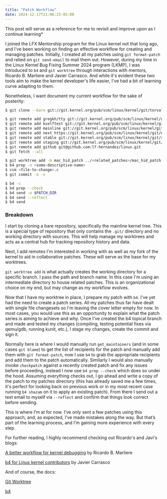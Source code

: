 ```yaml
---
title: "Patch Workflow"
date: 2024-12-17T21:06:23-05:00
---
```

This post will serve as a reference for me to revisit and improve upon as I continue learning*

I joined the LFX Mentorship program for the Linux kernel not that long ago, and I've been working on finding an effective workflow for creating and managing patches. Initially, I created all my patches using `git format-patch` and relied on `git send-email` to mail them out. However, during my time in the Linux Kernel Bug Fixing Summer 2024 program (LKMP), I was introduced to `b4` and `git worktree` through interactions with mentors, Ricardo B. Marliere and Javier Carrasco. And while it's evident these two tools aim to make the kernel developer's life easier, I've had a bit of learning curve adapting to them.

Nonetheless, I want document my current workflow for the sake of posterity:

```bash
$ git clone --bare git://git.kernel.org/pub/scm/linux/kernel/git/torvalds/linux.git ~/Linux/worktrees/.bare && cd ~/Linux/worktrees/.bare

$ git remote add gregkh/tty git://git.kernel.org/pub/scm/linux/kernel/git/gregkh/tty.git
$ git remote add kselftest git://git.kernel.org/pub/scm/linux/kernel/git/shuah/linux-kselftest.git
$ git remote add mainline git://git.kernel.org/pub/scm/linux/kernel/git/torvalds/linux.git
$ git remote add next https://git.kernel.org/pub/scm/linux/kernel/git/next/linux-next.git
$ git remote add stable git://git.kernel.org/pub/scm/linux/kernel/git/stable/linux.git
$ git remote add staging git://git.kernel.org/pub/scm/linux/kernel/git/gregkh/staging.git
$ git remote add github git@github.com:lf-hernandez/linux.git
$ git fetch --all

$ git worktree add -b mac_hid_patch ../<related_patches>/mac_hid_patch next/master
$ b4 prep -n <some-descriptive-name>
$ vim <file-to-change>.c
$ git commit -a -s

$ b4 -c
$ b4 prep --check
$ b4 send -o $PATCH_DIR
$ b4 send --reflect
$ b4 send
```

### Breakdown

I start by cloning a bare repository, specifically the mainline kernel tree. This is a special type of repository that only contains the `.git/` directory and no working directory with sources. This will help manage my worktrees and acts as a central hub for tracking repository history and data.

Next, I add remotes I'm interested in working with as well as my fork of the kernel to aid in collaborative patches. These will serve as the base for my worktrees.

`git worktree add` is what actually creates the working directory for a specific branch. I pass the path and branch name. In this case I'm using an intermediate directory to house related patches. This is an organizational choice on my end, but may change as my workflow evolves.

Now that I have my worktree in place, I prepare my patch with `b4`. I've yet had the need to create a patch series. All my patches thus far have dealt with single file changesets so I'm leaving the cover letter empty for now. In most cases, you would use this as an opportunity to explain what the patch series is aiming to achieve and why. Once I've created the b4 topical branch and made and tested my changes (compiling, testing potential fixes via qemu/gdb, running kunit, etc.), I stage my changes, create the commit and sign it.

Normally here is where I would manually run `get_maintainers` (and in some cases `git blame`) to get the list of recipients for the patch and manually add them with `git format-patch`, now I use `b4` to grab the appropriate recipients and add them to the patch automatically. Similarly I would also manually invoke `checkpatch` against a recently created patch and fix any issues before proceeding, instead I now use `b4 prep --check` which does so under the hood. Assuming everything checks out, I go ahead and write a copy of the patch to my patches directory (this has already saved me a few times, it's perfect for looking back on previous work or in my most recent case running `b4 shazam` on it to apply an existing patch). From there I send out a test email to myself via `--reflect` and confirm that things look correct before sending.

This is where I’m at for now. I’ve only sent a few patches using this approach, and, as expected, I’ve made mistakes along the way. But that’s part of the learning process, and I’m gaining more experience with every step.

For further reading, I highly recommend checking out Ricardo's and Javi's blogs:

[A better workflow for kernel debugging](https://marliere.net/posts/2/) by Ricardo B. Marliere

[b4 for Linux kernel contributors](https://hackerbikepacker.com/b4-for-kernel-contributors) by Javier Carrasco

And of course, the docs:

[Git Worktree](https://git-scm.com/docs/git-worktree)

[b4](https://b4.docs.kernel.org/en/latest/index.html)

